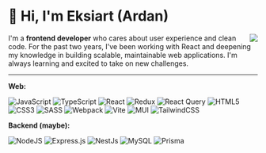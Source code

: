 # 👋 Hi, I'm Eksiart (Ardan)

<picture>
  <source
    srcset="https://github-readme-stats.vercel.app/api/top-langs/?username=Eksiart&show_icons=true&theme=dark"
    media="(prefers-color-scheme: dark)"
  />
  <source
    srcset="https://github-readme-stats.vercel.app/api/top-langs/?username=Eksiart&show_icons=true"
    media="(prefers-color-scheme: light), (prefers-color-scheme: no-preference)"
  />
  <img src="https://github-readme-stats.vercel.app/api/top-langs/?username=Eksiart&show_icons=true" align=right />
</picture>

I'm a **frontend developer** who cares about user experience and clean code. For the past two years, I've been working with React and deepening my knowledge in building scalable, maintainable web applications. I'm always learning and excited to take on new challenges.

---

**Web:**

![JavaScript](https://img.shields.io/badge/JavaScript-%23323330.svg?style=flat-square&logo=javascript&logoColor=%23F7DF1E)
![TypeScript](https://img.shields.io/badge/TypeScript-%23007ACC.svg?style=flat-square&logo=typescript&logoColor=white)
![React](https://img.shields.io/badge/React-%2320232a.svg?style=flat-square&logo=react&logoColor=%2361DAFB)
![Redux](https://img.shields.io/badge/Redux-%23593d88.svg?style=flat-square&logo=redux&logoColor=white)
![React Query](https://img.shields.io/badge/-React%20Query-FF4154?style=flat-square&logo=react%20query&logoColor=white)
![HTML5](https://img.shields.io/badge/html5-%23E34F26.svg?style=flat-square&logo=html5&logoColor=white)
![CSS3](https://img.shields.io/badge/css3-%231572B6.svg?style=flat-square&logo=css3&logoColor=white)
![SASS](https://img.shields.io/badge/SASS-hotpink.svg?style=flat-square&logo=SASS&logoColor=white)
![Webpack](https://img.shields.io/badge/Webpack-%238DD6F9.svg?style=flat-square&logo=webpack&logoColor=black)
![Vite](https://img.shields.io/badge/Vite-%23646CFF.svg?style=flat-square&logo=vite&logoColor=white)
![MUI](https://img.shields.io/badge/MUI-%230081CB.svg?style=flat-square&logo=mui&logoColor=white)
![TailwindCSS](https://img.shields.io/badge/TailwindCSS-%2338B2AC.svg?style=flat-square&logo=tailwind-css&logoColor=white)

**Backend (maybe):**

![NodeJS](https://img.shields.io/badge/node.js-6DA55F?style=flat-square&logo=node.js&logoColor=white)
![Express.js](https://img.shields.io/badge/express.js-%23404d59.svg?style=flat-square&logo=express&logoColor=%2361DAFB)
![NestJs](https://img.shields.io/badge/-NestJs-ea2845?style=flat-square&logo=nestjs&logoColor=white)
![MySQL](https://img.shields.io/badge/mysql-4479A1.svg?style=flat-square&logo=mysql&logoColor=white)
![Prisma](https://img.shields.io/badge/Prisma-3982CE?style=flat-square&logo=Prisma&logoColor=white)
